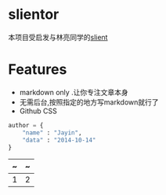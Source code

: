 slientor
===
本项目受启发与林亮同学的[slient](https://github.com/fritx/silent)

Features
===
* markdown only .让你专注文章本身
* 无需后台,按照指定的地方写markdown就行了
* Github CSS

```Python
author = {
    "name" : "Jayin",
    "data" : "2014-10-14"
}
```

~|~
---|---
1 |2